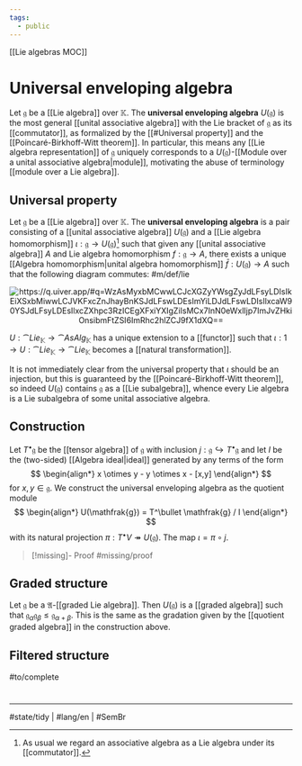 ```yaml
---
tags:
  - public
---
```

[[Lie algebras MOC]]
# Universal enveloping algebra

Let $\mathfrak{g}$ be a [[Lie algebra]] over $\mathbb{K}$.
The **universal enveloping algebra** $U(\mathfrak{g})$ is the most general [[unital associative algebra]] with the Lie bracket of $\mathfrak{g}$ as its [[commutator]], as formalized by the [[#Universal property]] and the [[Poincaré-Birkhoff-Witt theorem]].
In particular, this means any [[Lie algebra representation]] of $\mathfrak{g}$ uniquely corresponds to a $U(\mathfrak{g})$-[[Module over a unital associative algebra|module]], motivating the abuse of terminology [[module over a Lie algebra]].

## Universal property

Let $\mathfrak{g}$ be a [[Lie algebra]] over $\mathbb{K}$.
The **universal enveloping algebra** is a pair consisting of a [[unital associative algebra]] $U(\mathfrak{g})$ and a [[Lie algebra homomorphism]] $\iota : \mathfrak{g} \to U(\mathfrak{g})$[^comm]
such that given any [[unital associative algebra]] $A$ and Lie algebra homomorphism $f : \mathfrak{g} \to A$,
there exists a unique [[Algebra homomorphism|unital algebra homomorphism]] $\bar{f}: U(\mathfrak{g} ) \to A$ such that the following diagram commutes: #m/def/lie 

<p align="center"><img align="center" src="https://i.upmath.me/svg/%0A%5Cusetikzlibrary%7Bcalc%7D%0A%5Cusetikzlibrary%7Bdecorations.pathmorphing%7D%0A%5Ctikzset%7Bcurve%2F.style%3D%7Bsettings%3D%7B%231%7D%2Cto%20path%3D%7B(%5Ctikztostart)%0A%20%20%20%20..%20controls%20(%24(%5Ctikztostart)!%5Cpv%7Bpos%7D!(%5Ctikztotarget)!%5Cpv%7Bheight%7D!270%3A(%5Ctikztotarget)%24)%0A%20%20%20%20and%20(%24(%5Ctikztostart)!1-%5Cpv%7Bpos%7D!(%5Ctikztotarget)!%5Cpv%7Bheight%7D!270%3A(%5Ctikztotarget)%24)%0A%20%20%20%20..%20(%5Ctikztotarget)%5Ctikztonodes%7D%7D%2C%0A%20%20%20%20settings%2F.code%3D%7B%5Ctikzset%7Bquiver%2F.cd%2C%231%7D%0A%20%20%20%20%20%20%20%20%5Cdef%5Cpv%23%231%7B%5Cpgfkeysvalueof%7B%2Ftikz%2Fquiver%2F%23%231%7D%7D%7D%2C%0A%20%20%20%20quiver%2F.cd%2Cpos%2F.initial%3D0.35%2Cheight%2F.initial%3D0%7D%0A%25%20TikZ%20arrowhead%2Ftail%20styles.%0A%5Ctikzset%7Btail%20reversed%2F.code%3D%7B%5Cpgfsetarrowsstart%7Btikzcd%20to%7D%7D%7D%0A%5Ctikzset%7B2tail%2F.code%3D%7B%5Cpgfsetarrowsstart%7BImplies%5Breversed%5D%7D%7D%7D%0A%5Ctikzset%7B2tail%20reversed%2F.code%3D%7B%5Cpgfsetarrowsstart%7BImplies%7D%7D%7D%0A%25%20TikZ%20arrow%20styles.%0A%5Ctikzset%7Bno%20body%2F.style%3D%7B%2Ftikz%2Fdash%20pattern%3Don%200%20off%201mm%7D%7D%0A%25%20https%3A%2F%2Fq.uiver.app%2F%23q%3DWzAsMyxbMCwwLCJcXGZyYWsgZyJdLFsyLDIsIkEiXSxbMiwwLCJVKFxcZnJhayBnKSJdLFswLDEsImYiLDJdLFswLDIsIlxcaW90YSJdLFsyLDEsIlxcZXhpc3RzICEgXFxiYXIgZiIsMCx7InN0eWxlIjp7ImJvZHkiOnsibmFtZSI6ImRhc2hlZCJ9fX1dXQ%3D%3D%0A%5Cbegin%7Btikzcd%7D%5Bampersand%20replacement%3D%5C%26%5D%0A%09%7B%5Cfrak%20g%7D%20%5C%26%5C%26%20%7BU(%5Cfrak%20g)%7D%20%5C%5C%0A%09%5C%5C%0A%09%5C%26%5C%26%20A%0A%09%5Carrow%5B%22%5Ciota%22%2C%20from%3D1-1%2C%20to%3D1-3%5D%0A%09%5Carrow%5B%22f%22'%2C%20from%3D1-1%2C%20to%3D3-3%5D%0A%09%5Carrow%5B%22%7B%5Cexists%20!%20%5Cbar%20f%7D%22%2C%20dashed%2C%20from%3D1-3%2C%20to%3D3-3%5D%0A%5Cend%7Btikzcd%7D%0A#invert" alt="https://q.uiver.app/#q=WzAsMyxbMCwwLCJcXGZyYWsgZyJdLFsyLDIsIkEiXSxbMiwwLCJVKFxcZnJhayBnKSJdLFswLDEsImYiLDJdLFswLDIsIlxcaW90YSJdLFsyLDEsIlxcZXhpc3RzICEgXFxiYXIgZiIsMCx7InN0eWxlIjp7ImJvZHkiOnsibmFtZSI6ImRhc2hlZCJ9fX1dXQ==" /></p>

$U : \cat{Lie}_{\mathbb{K}} \to \cat{AsAlg}_{\mathbb{K}}$ has a unique extension to a [[functor]] such that $\iota : 1 \to U : \cat{Lie}_{\mathbb{K}} \to \cat{Lie}_{\mathbb{K}}$ becomes a [[natural transformation]].

It is not immediately clear from the universal property that $\iota$ should be an injection,
but this is guaranteed by the [[Poincaré-Birkhoff-Witt theorem]],
so indeed $U(\mathfrak{g})$ contains $\mathfrak{g}$ as a [[Lie subalgebra]],
whence every Lie algebra is a Lie subalgebra of some unital associative algebra.

## Construction

Let $T^\bullet \mathfrak{g}$ be the [[tensor algebra]] of $\mathfrak{g}$ with inclusion $j : \mathfrak{g} \hookrightarrow T^\bullet\mathfrak{g}$ and let $I$ be the (two-sided) [[Algebra ideal|ideal]] generated by any terms of the form
$$
\begin{align*}
x \otimes y - y \otimes x - [x,y]
\end{align*}
$$
for $x,y \in \mathfrak{g}$.
We construct the universal enveloping algebra as the quotient module
$$
\begin{align*}
U(\mathfrak{g}) = T^\bullet \mathfrak{g} / I
\end{align*}
$$
with its natural projection $\pi : T^\bullet V \twoheadrightarrow U(\mathfrak{g})$.
The map $\iota = \pi \circ j$.

> [!missing]- Proof
> #missing/proof

  [^comm]: As usual we regard an associative algebra as a Lie algebra under its [[commutator]].

## Graded structure

Let $\mathfrak{g}$ be a $\mathfrak{A}$-[[graded Lie algebra]].
Then $U(\mathfrak{g})$ is a [[graded algebra]] such that $\mathfrak{g}_{\alpha} \mathfrak{g}_{\beta} \leq \mathfrak{g}_{\alpha + \beta}$.
This is the same as the gradation given by the [[quotient graded algebra]] in the construction above.

## Filtered structure

#to/complete 

#
---
#state/tidy | #lang/en | #SemBr
